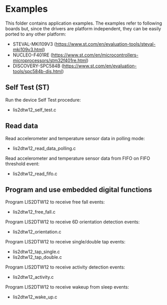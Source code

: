 # Examples

This folder contains application examples. The examples refer to following boards but, since the drivers are platform independent, they can be easily ported to any other platform: 

- STEVAL-MKI109V3 (https://www.st.com/en/evaluation-tools/steval-mki109v3.html)
- NUCLEO-F401RE (https://www.st.com/en/microcontrollers-microprocessors/stm32f401re.html)
- DISCOVERY-SPC584B (https://www.st.com/en/evaluation-tools/spc584b-dis.html)

## Self Test (ST)

Run the device Self Test procedure:

  - lis2dtw12_self_test.c

## Read data

Read accelerometer and temperature sensor data in polling mode:

  - lis2dtw12_read_data_polling.c

Read accelerometer and temperature sensor data from FIFO on FIFO threshold event:

  - lis2dtw12_read_fifo.c

## Program and use embedded digital functions

Program LIS2DTW12 to receive free fall events:

  - lis2dtw12_free_fall.c

Program LIS2DTW12 to receive 6D orientation detection events:

  - lis2dtw12_orientation.c

Program LIS2DTW12 to receive single/double tap events:

  - lis2dtw12_tap_single.c
  - lis2dtw12_tap_double.c

Program LIS2DTW12 to receive activity detection events:

  - lis2dtw12_activity.c

Program LIS2DTW12 to receive wakeup from sleep events:

  - lis2dtw12_wake_up.c

